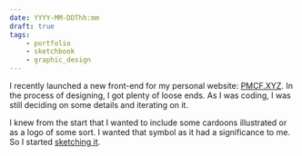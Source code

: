 ```yaml
---
date: YYYY-MM-DDThh:mm
draft: true
tags:
    - portfolio
    - sketchbook
    - graphic_design
---
```

I recently launched a new front-end for my personal website: [PMCF.XYZ](https://www.pmcf.xyz). In the process of designing, I got plenty of loose ends. As I was coding, I was still deciding on some details and iterating on it.

I knew from the start that I wanted to include some cardoons illustrated or as a logo of some sort. I wanted that symbol as it had a significance to me. So I started [sketching it](2023112313.md).